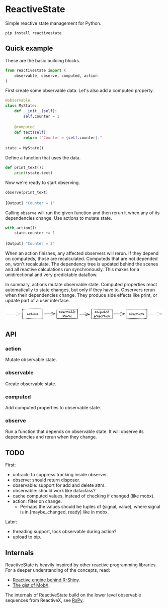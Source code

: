 # ReactiveState

Simple reactive state management for Python.

~~~shell
pip install reactivestate
~~~


## Quick example

These are the basic building blocks.
~~~python
from reactivestate import (
    observable, observe, computed, action
)
~~~

First create some observable data. Let's also add a computed property.
~~~python
@observable
class MyState:
    def __init__(self):
        self.counter = 1

    @computed
    def text(self):
        return f"Counter = {self.counter}."

state = MyState()
~~~

Define a function that uses the data.
~~~python
def print_text():
    print(state.text)
~~~

Now we're ready to start observing. 
~~~python
observe(print_text)

[Output] "Counter = 1"
~~~

Calling `observe` will run the given function and then rerun it when any of its dependencies change. Use actions to mutate state. 
~~~python
with action():
    state.counter += 1

[Output] "Counter = 2"
~~~

When an action finishes, any affected observers will rerun. If they depend on computeds, those are recalculated. Computeds that are not depended on, won't recalculate. The dependency tree is updated behind the scenes and all reactive calculations run synchronously. This makes for a unidirectional and very predictable dataflow. 

In summary, actions mutate observable state. Computed properties react automatically to state changes, but only if they have to. Observers rerun when their dependencies change. They produce side effects like print, or update part of a user interface.

<img src="assets/gist.png" width=600/>


## API

### action
Mutate observable state.

### observable
Create observable state.

### computed
Add computed properties to observable state.

### observe
Run a function that depends on observable state. It will observe its dependencies and rerun when they change.   



## TODO

First: 
* untrack: to suppress tracking inside observer.
* observe: should return disposer.
* observable: support for add and delete attrs.
* observable: should work like dataclass?
* cache computed values, instead of checking if changed (like mobx).
* action: filter on change.
    * Perhaps the values should be tuples of (signal, value), where signal is in [maybe_changed, ready] like in mobx.

Later:
* threading support, lock observable during action?
* upload to pip.


## Internals

ReactiveState is heavily inspired by other reactive programming libraries. For a deeper understanding of the concepts, read: 
* [Reactive engine behind R-Shiny](https://shiny.rstudio.com/articles/execution-scheduling.html). 
* [The gist of MobX](https://mobx.js.org/the-gist-of-mobx.html).

The internals of ReactiveState build on the lower level observable sequences from ReactiveX, see [RxPy](https://rxpy.readthedocs.io/en/latest/).
